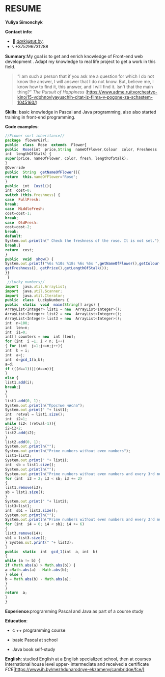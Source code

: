 # RESUME
 **Yuliya Simonchyk**

 **Contact info:**

  * :email: *<darki@tut.by>*,
  * :telephone_receiver: +375296731288

 **Summary**:My goal is to get and enrich knowledge of Front-end web development . Adapt my knowledge to real life project to get a work in this field. 
 >“I am such a person that if you ask me a question for which I do not know the answer, I will answer that I do not know. But, believe me, I know how to find it, this answer, and I will find it. Isn't that the main thing?”
 *The Pursuit of Happiness* (https://www.adme.ru/tvorchestvo-kino/15-vdohnovlyayuschih-citat-iz-filma-v-pogone-za-schastem-1045160/)

 **Skills**: basic knowledge in Pascal and Java programming, also also started training in front-end programming.

 **Code examples**:
```javascript
//Flower sort inheritance//
package  flowerGirl;
public  class  Rose  extends  Flower{
public  Rose(int  price,String  nameOfFlower,Colour  color, Freshness  fresh,
int  lengthOfStalk) {
super(price, nameOfFlower, color, fresh, lengthOfStalk);
}
@Override
public  String  getNameOfFlower(){
return  this.nameOfFlower="Rose";
}
public  int  Cost1(){
int  cost=0;
switch (this.freshness) {
case  FullFresh:
break;
case  MiddleFresh:
cost=cost-1;
break;
case  OldFresh:
cost=cost-2;
break;
default:
System.out.println(" Check the freshness of the rose. It is not set.");
break;}
return  cost;
}
public  void  show() {
System.out.printf("%6s %10s %18s %6s %6s ",getNameOfFlower(),getColour(),
getFreshness(), getPrice(),getLengthOfStalk());
}}
 }
 //Lucky numbers//
import  java.util.ArrayList;
import  java.util.Scanner;
import  java.util.Iterator;
public  class  LuckyNumbers {
public  static  void  main(String[] args) {
ArrayList<Integer> list1 = new  ArrayList<Integer>();
ArrayList<Integer> list2 = new  ArrayList<Integer>();
ArrayList<Integer> list3 = new  ArrayList<Integer>();
int  n=100;
int  len=n;
int  i1=0;
int[] counters = new  int [len];
for (int  i =1; i < n; i++)
{ for (int  j=1;j<=n;j++){
int  b = i;
int  a=j;
int  d=gcd_1(a,b);
a=d;
if (((d==1))||(d==n)){
}
else {
list1.add(i);
break;}
}
}
list1.add(0, 1);
System.out.println("Простые числа");
System.out.print(" "+ list1);
int  retval = list1.size();
int  i2=1;
while (i2< (retval-1)){
i2=i2+2;
list2.add(i2);
}
list2.add(0, 1);
System.out.println("");
System.out.println("Prime numbers without even numbers");
list1=list2;
System.out.print(" "+ list1);
int  sb = list1.size();
System.out.println("");
System.out.println("Prime numbers without even numbers and every 3rd number");
for (int  i3 = 2; i3 < sb; i3 += 2)
{
list1.remove(i3);
sb = list1.size();
}
System.out.print(" "+ list2);
list3=list1;
int  sb1 = list3.size();
System.out.println("");
System.out.println("Prime numbers without even numbers and every 3rd number and 7th number");
for (int  i4 = 6; i4 < sb1; i4 += 6)
{
list3.remove(i4);
sb1 = list3.size();
} System.out.print(" "+ list3);
}
public  static  int  gcd_1(int  a, int  b)
{
while (a != b) {
if (Math.abs(a) > Math.abs(b)) {
a =Math.abs(a) - Math.abs(b);
} else {
b = Math.abs(b) - Math.abs(a);
}
}
return  a;
}
}

```

 **Experience**:programming Pascal and Java as part of a course study

 **Education**:

- c ++ programming course 

- basic Pascal at school

- Java book self-study


 **English**: studied English at a English specialized school, then at courses International house level upper- intermediate and received a certificate *FCE*[https://www.ih.by/mezhdunarodnye-ekzameny/cambridge/fce/]

